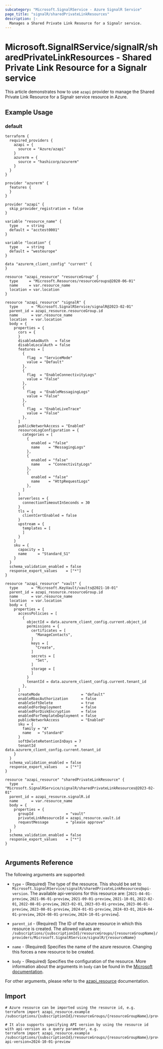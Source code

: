 ```yaml
---
subcategory: "Microsoft.SignalRService - Azure SignalR Service"
page_title: "signalR/sharedPrivateLinkResources"
description: |-
  Manages a Shared Private Link Resource for a Signalr service.
---
```


# Microsoft.SignalRService/signalR/sharedPrivateLinkResources - Shared Private Link Resource for a Signalr service

This article demonstrates how to use `azapi` provider to manage the Shared Private Link Resource for a Signalr service resource in Azure.

## Example Usage

### default

```hcl
terraform {
  required_providers {
    azapi = {
      source = "Azure/azapi"
    }
    azurerm = {
      source = "hashicorp/azurerm"
    }
  }
}

provider "azurerm" {
  features {
  }
}

provider "azapi" {
  skip_provider_registration = false
}

variable "resource_name" {
  type    = string
  default = "acctest0001"
}

variable "location" {
  type    = string
  default = "westeurope"
}

data "azurerm_client_config" "current" {
}

resource "azapi_resource" "resourceGroup" {
  type     = "Microsoft.Resources/resourceGroups@2020-06-01"
  name     = var.resource_name
  location = var.location
}

resource "azapi_resource" "signalR" {
  type      = "Microsoft.SignalRService/signalR@2023-02-01"
  parent_id = azapi_resource.resourceGroup.id
  name      = var.resource_name
  location  = var.location
  body = {
    properties = {
      cors = {
      }
      disableAadAuth   = false
      disableLocalAuth = false
      features = [
        {
          flag  = "ServiceMode"
          value = "Default"
        },
        {
          flag  = "EnableConnectivityLogs"
          value = "False"
        },
        {
          flag  = "EnableMessagingLogs"
          value = "False"
        },
        {
          flag  = "EnableLiveTrace"
          value = "False"
        },
      ]
      publicNetworkAccess = "Enabled"
      resourceLogConfiguration = {
        categories = [
          {
            enabled = "false"
            name    = "MessagingLogs"
          },
          {
            enabled = "false"
            name    = "ConnectivityLogs"
          },
          {
            enabled = "false"
            name    = "HttpRequestLogs"
          },
        ]
      }
      serverless = {
        connectionTimeoutInSeconds = 30
      }
      tls = {
        clientCertEnabled = false
      }
      upstream = {
        templates = [
        ]
      }
    }
    sku = {
      capacity = 1
      name     = "Standard_S1"
    }
  }
  schema_validation_enabled = false
  response_export_values    = ["*"]
}

resource "azapi_resource" "vault" {
  type      = "Microsoft.KeyVault/vaults@2021-10-01"
  parent_id = azapi_resource.resourceGroup.id
  name      = var.resource_name
  location  = var.location
  body = {
    properties = {
      accessPolicies = [
        {
          objectId = data.azurerm_client_config.current.object_id
          permissions = {
            certificates = [
              "ManageContacts",
            ]
            keys = [
              "Create",
            ]
            secrets = [
              "Set",
            ]
            storage = [
            ]
          }
          tenantId = data.azurerm_client_config.current.tenant_id
        },
      ]
      createMode                   = "default"
      enableRbacAuthorization      = false
      enableSoftDelete             = true
      enabledForDeployment         = false
      enabledForDiskEncryption     = false
      enabledForTemplateDeployment = false
      publicNetworkAccess          = "Enabled"
      sku = {
        family = "A"
        name   = "standard"
      }
      softDeleteRetentionInDays = 7
      tenantId                  = data.azurerm_client_config.current.tenant_id
    }
  }
  schema_validation_enabled = false
  response_export_values    = ["*"]
}

resource "azapi_resource" "sharedPrivateLinkResource" {
  type      = "Microsoft.SignalRService/signalR/sharedPrivateLinkResources@2023-02-01"
  parent_id = azapi_resource.signalR.id
  name      = var.resource_name
  body = {
    properties = {
      groupId               = "vault"
      privateLinkResourceId = azapi_resource.vault.id
      requestMessage        = "please approve"
    }
  }
  schema_validation_enabled = false
  response_export_values    = ["*"]
}


```



## Arguments Reference

The following arguments are supported:

* `type` - (Required) The type of the resource. This should be set to `Microsoft.SignalRService/signalR/sharedPrivateLinkResources@api-version`. The available api-versions for this resource are: [`2021-04-01-preview`, `2021-06-01-preview`, `2021-09-01-preview`, `2021-10-01`, `2022-02-01`, `2022-08-01-preview`, `2023-02-01`, `2023-03-01-preview`, `2023-06-01-preview`, `2023-08-01-preview`, `2024-01-01-preview`, `2024-03-01`, `2024-04-01-preview`, `2024-08-01-preview`, `2024-10-01-preview`].

* `parent_id` - (Required) The ID of the azure resource in which this resource is created. The allowed values are:  
  `/subscriptions/{subscriptionId}/resourceGroups/{resourceGroupName}/providers/Microsoft.SignalRService/signalR/{resourceName}`

* `name` - (Required) Specifies the name of the azure resource. Changing this forces a new resource to be created.

* `body` - (Required) Specifies the configuration of the resource. More information about the arguments in `body` can be found in the [Microsoft documentation](https://learn.microsoft.com/en-us/azure/templates/Microsoft.SignalRService/signalR/sharedPrivateLinkResources?pivots=deployment-language-terraform).

For other arguments, please refer to the [azapi_resource](https://registry.terraform.io/providers/Azure/azapi/latest/docs/resources/resource) documentation.

## Import

 ```shell
 # Azure resource can be imported using the resource id, e.g.
 terraform import azapi_resource.example /subscriptions/{subscriptionId}/resourceGroups/{resourceGroupName}/providers/Microsoft.SignalRService/signalR/{resourceName}/sharedPrivateLinkResources/{resourceName}
 
 # It also supports specifying API version by using the resource id with api-version as a query parameter, e.g.
 terraform import azapi_resource.example /subscriptions/{subscriptionId}/resourceGroups/{resourceGroupName}/providers/Microsoft.SignalRService/signalR/{resourceName}/sharedPrivateLinkResources/{resourceName}?api-version=2024-10-01-preview
 ```

